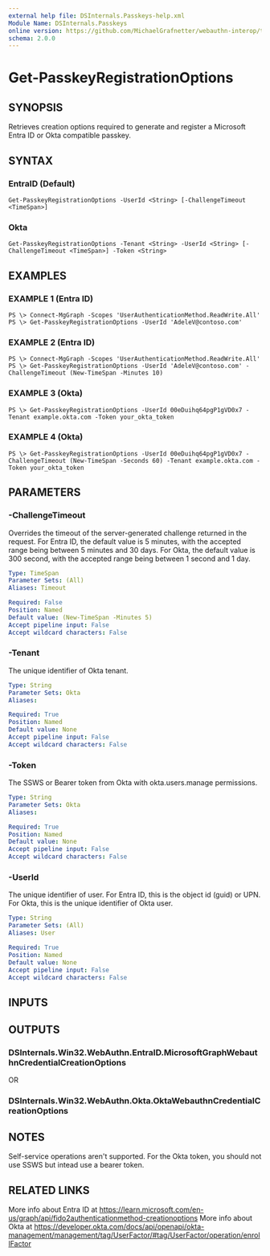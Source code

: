 ```yaml
---
external help file: DSInternals.Passkeys-help.xml
Module Name: DSInternals.Passkeys
online version: https://github.com/MichaelGrafnetter/webauthn-interop/tree/main/Documentation/PowerShell/Get-PasskeyRegistrationOptions.md
schema: 2.0.0
---
```


# Get-PasskeyRegistrationOptions

## SYNOPSIS
Retrieves creation options required to generate and register a Microsoft Entra ID or Okta compatible passkey.

## SYNTAX

### EntraID (Default)
```
Get-PasskeyRegistrationOptions -UserId <String> [-ChallengeTimeout <TimeSpan>]
```

### Okta
```
Get-PasskeyRegistrationOptions -Tenant <String> -UserId <String> [-ChallengeTimeout <TimeSpan>] -Token <String>
```

## EXAMPLES

### EXAMPLE 1 (Entra ID)
```
PS \> Connect-MgGraph -Scopes 'UserAuthenticationMethod.ReadWrite.All'
PS \> Get-PasskeyRegistrationOptions -UserId 'AdeleV@contoso.com'
```

### EXAMPLE 2 (Entra ID)
```
PS \> Connect-MgGraph -Scopes 'UserAuthenticationMethod.ReadWrite.All'
PS \> Get-PasskeyRegistrationOptions -UserId 'AdeleV@contoso.com' -ChallengeTimeout (New-TimeSpan -Minutes 10)
```

### EXAMPLE 3 (Okta)
```
PS \> Get-PasskeyRegistrationOptions -UserId 00eDuihq64pgP1gVD0x7 -Tenant example.okta.com -Token your_okta_token
```

### EXAMPLE 4 (Okta)
```
PS \> Get-PasskeyRegistrationOptions -UserId 00eDuihq64pgP1gVD0x7 -ChallengeTimeout (New-TimeSpan -Seconds 60) -Tenant example.okta.com -Token your_okta_token
```

## PARAMETERS

### -ChallengeTimeout
Overrides the timeout of the server-generated challenge returned in the request. 
For Entra ID, the default value is 5 minutes, with the accepted range being between 5 minutes and 30 days. 
For Okta, the default value is 300 second, with the accepted range being between 1 second and 1 day.

```yaml
Type: TimeSpan
Parameter Sets: (All)
Aliases: Timeout

Required: False
Position: Named
Default value: (New-TimeSpan -Minutes 5)
Accept pipeline input: False
Accept wildcard characters: False
```
### -Tenant
The unique identifier of Okta tenant.

```yaml
Type: String
Parameter Sets: Okta
Aliases:

Required: True
Position: Named
Default value: None
Accept pipeline input: False
Accept wildcard characters: False
```

### -Token
The SSWS or Bearer token from Okta with okta.users.manage permissions.

```yaml
Type: String
Parameter Sets: Okta
Aliases:

Required: True
Position: Named
Default value: None
Accept pipeline input: False
Accept wildcard characters: False
```

### -UserId
The unique identifier of user. 
For Entra ID, this is the object id (guid) or UPN. 
For Okta, this is the unique identifier of Okta user.

```yaml
Type: String
Parameter Sets: (All)
Aliases: User

Required: True
Position: Named
Default value: None
Accept pipeline input: False
Accept wildcard characters: False
```

## INPUTS

## OUTPUTS

### DSInternals.Win32.WebAuthn.EntraID.MicrosoftGraphWebauthnCredentialCreationOptions

OR

### DSInternals.Win32.WebAuthn.Okta.OktaWebauthnCredentialCreationOptions

## NOTES
Self-service operations aren't supported.
For the Okta token, you should not use SSWS but intead use a bearer token.

## RELATED LINKS
More info about Entra ID at https://learn.microsoft.com/en-us/graph/api/fido2authenticationmethod-creationoptions
More info about Okta at https://developer.okta.com/docs/api/openapi/okta-management/management/tag/UserFactor/#tag/UserFactor/operation/enrollFactor
